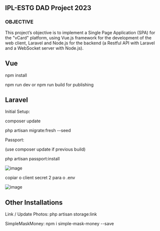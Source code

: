 ## IPL-ESTG DAD Project 2023
### OBJECTIVE
This project’s objective is to implement a Single Page Application (SPA) for the "vCard"
platform, using Vue.js framework for the development of the web client, Laravel and Node.js for
the backend (a Restful API with Laravel and a WebSocket server with Node.js).

## Vue
npm install 

npm run dev or npm run build for publishing

## Laravel

Initial Setup:

composer update

php artisan migrate:fresh --seed


Passport:

(use composer update if previous build)

php artisan passport:install


![image](https://github.com/miguelpalberto/DADProject/assets/96576701/fce8cef5-e4f6-48a2-88c3-22d1fa80ffe0)

copiar o client secret 2 para o .env


![image](https://github.com/miguelpalberto/DADProject/assets/96576701/7e8d0642-4f58-4f95-9a11-cc3114694fda)

## Other Installations
Link / Update Photos:
php artisan storage:link

SimpleMaskMoney:
npm i simple-mask-money --save
